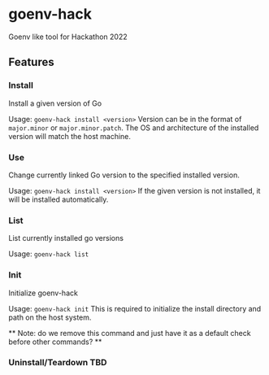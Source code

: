 # goenv-hack
Goenv like tool for Hackathon 2022

## Features

### Install
Install a given version of Go

Usage: `goenv-hack install <version>`
Version can be in the format of `major.minor` or `major.minor.patch`. The OS and architecture of
the installed version will match the host machine.


### Use
Change currently linked Go version to the specified installed version.

Usage: `goenv-hack install <version>`
If the given version is not installed, it will be installed automatically.


### List
List currently installed go versions

Usage: `goenv-hack list`

### Init
Initialize goenv-hack

Usage: `goenv-hack init`
This is required to initialize the install directory and path on the host system.

** Note: do we remove this command and just have it as a default check before other commands? **


### Uninstall/Teardown TBD
